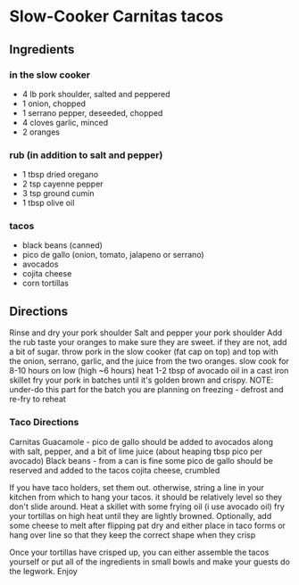 # Slow-Cooker Carnitas tacos

## Ingredients
### in the slow cooker
- 4 lb pork shoulder, salted and peppered
- 1 onion, chopped
- 1 serrano pepper, deseeded, chopped
- 4 cloves garlic, minced
- 2 oranges
### rub (in addition to salt and pepper)
- 1 tbsp dried oregano
- 2 tsp cayenne pepper
- 3 tsp ground cumin
- 1 tbsp olive oil

### tacos
- black beans (canned)
- pico de gallo (onion, tomato, jalapeno or serrano)
- avocados
- cojita cheese
- corn tortillas

## Directions
Rinse and dry your pork shoulder
Salt and pepper your pork shoulder
Add the rub
taste your oranges to make sure they are sweet. if they are not, add a bit of sugar.
throw pork in the slow cooker (fat cap on top) and top with the onion, serrano, garlic, and the juice from the two oranges.
slow cook for 8-10 hours on low (high ~6 hours)
heat 1-2 tbsp of avocado oil in a cast iron skillet
fry your pork in batches until it's golden brown and crispy. NOTE: under-do this part for the batch you are planning on freezing - defrost and re-fry to reheat

### Taco Directions
Carnitas
Guacamole - pico de gallo should be added to avocados along with salt, pepper, and a bit of lime juice (about heaping tbsp pico per avocado)
Black beans - from a can is fine
some pico de gallo should be reserved and added to the tacos
cojita cheese, crumbled

If you have taco holders, set them out. otherwise, string a line in your kitchen from which to hang your tacos. it should be relatively level so they don't slide around.
Heat a skillet with some frying oil (i use avocado oil)
fry your tortillas on high heat until they are lightly browned. Optionally, add some cheese to melt after flipping
pat dry and either place in taco forms or hang over line so that they keep the correct shape when they crisp

Once your tortillas have crisped up, you can either assemble the tacos yourself or put all of the ingredients in small bowls and make your guests do the legwork. Enjoy
